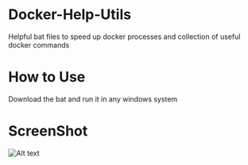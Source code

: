 # Docker-Help-Utils
Helpful bat files to speed up docker processes and collection of useful docker commands

# How to Use
Download the bat and run it in any windows system

# ScreenShot
![Alt text](https://user-images.githubusercontent.com/1622949/110065977-749dd800-7d96-11eb-9b98-dbbcc0564146.png "")
